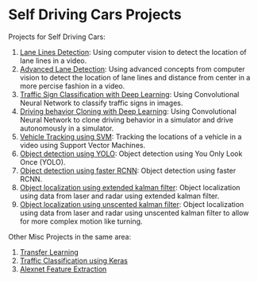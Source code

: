 # Self Driving Cars Projects

Projects for Self Driving Cars:

1. [Lane Lines Detection](lane_lines_detection/): Using computer vision to detect the location of lane lines in a video.
2. [Advanced Lane Detection](advanced_lane_lines_detection/): Using advanced concepts from computer vision to detect the location of lane lines and distance from center in a more percise fashion in a video.
3. [Traffic Sign Classification with Deep Learning](traffic_sign_classifier/): Using Convolutional Neural Network to classify traffic signs in images.
4. [Driving behavior Cloning with Deep Learning](behavior_cloning_deep_learning/): Using Convolutional Neural Network to clone driving behavior in a simulator and drive autonomously in a simulator.
5. [Vehicle Tracking using SVM](vehicle_tracking/): Tracking the locations of a vehicle in a video using Support Vector Machines.
6. [Object detection using YOLO](object_detection_YOLO/): Object detection using You Only Look Once (YOLO).
7. [Object detection using faster RCNN](object_detection_faster_RCNN/): Object detection using faster RCNN.
8. [Object localization using extended kalman filter](localization_extended_kalman_filter/): Object localization using data from laser and radar using extended kalman filter.
9. [Object localization using unscented kalman filter](localization_unscented_kalman_filter/): Object localization using data from laser and radar using unscented kalman filter to allow for more complex motion like turning.

Other Misc Projects in the same area:

1. [Transfer Learning](transfer_learning/)
2. [Traffic Classification using Keras](traffic_sign_classifier_with_keras/)
3. [Alexnet Feature Extraction](alexnet_feature_extraction/)
